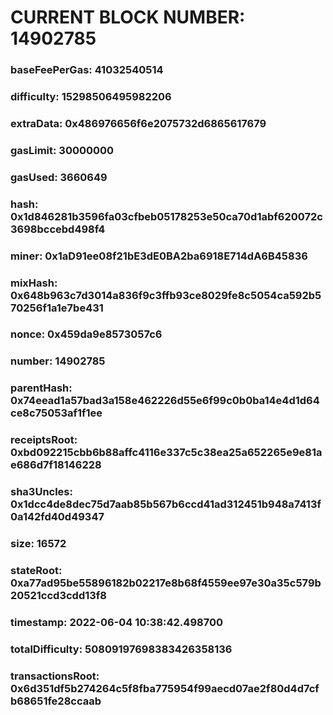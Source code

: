 # CURRENT BLOCK NUMBER: 14902785

### baseFeePerGas: 41032540514
### difficulty: 15298506495982206
### extraData: 0x486976656f6e2075732d6865617679
### gasLimit: 30000000
### gasUsed: 3660649
### hash: 0x1d846281b3596fa03cfbeb05178253e50ca70d1abf620072c3698bccebd498f4
### miner: 0x1aD91ee08f21bE3dE0BA2ba6918E714dA6B45836
### mixHash: 0x648b963c7d3014a836f9c3ffb93ce8029fe8c5054ca592b570256f1a1e7be431
### nonce: 0x459da9e8573057c6
### number: 14902785
### parentHash: 0x74eead1a57bad3a158e462226d55e6f99c0b0ba14e4d1d64ce8c75053af1f1ee
### receiptsRoot: 0xbd092215cbb6b88affc4116e337c5c38ea25a652265e9e81ae686d7f18146228
### sha3Uncles: 0x1dcc4de8dec75d7aab85b567b6ccd41ad312451b948a7413f0a142fd40d49347
### size: 16572
### stateRoot: 0xa77ad95be55896182b02217e8b68f4559ee97e30a35c579b20521ccd3cdd13f8
### timestamp: 2022-06-04 10:38:42.498700
### totalDifficulty: 50809197698383426358136
### transactionsRoot: 0x6d351df5b274264c5f8fba775954f99aecd07ae2f80d4d7cfb68651fe28ccaab
